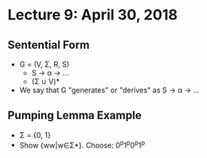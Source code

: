 # Lecture 9: April 30, 2018
## Sentential Form
* G = (V, Σ, R, S)
  * S → α → ...
  * (Σ ∪ V)*
* We say that G "generates" or "derives" as S → α → ...
## Pumping Lemma Example
* Σ = {0, 1}
* Show {ww|w∈Σ*}. Choose: 0<sup>p</sup>1<sup>p</sup>0<sup>p</sup>1<sup>p</sup>
